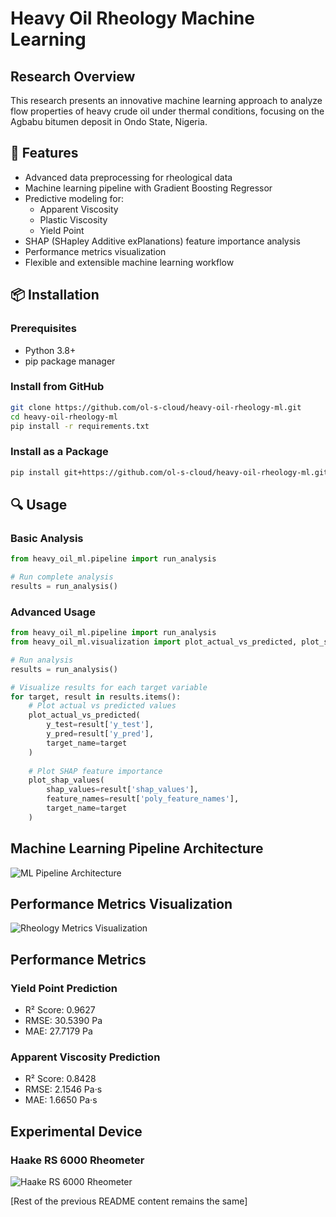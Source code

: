 # Heavy Oil Rheology Machine Learning

## Research Overview

This research presents an innovative machine learning approach to analyze flow properties of heavy crude oil under thermal conditions, focusing on the Agbabu bitumen deposit in Ondo State, Nigeria.

## 🚀 Features

- Advanced data preprocessing for rheological data
- Machine learning pipeline with Gradient Boosting Regressor
- Predictive modeling for:
  - Apparent Viscosity
  - Plastic Viscosity
  - Yield Point
- SHAP (SHapley Additive exPlanations) feature importance analysis
- Performance metrics visualization
- Flexible and extensible machine learning workflow

## 📦 Installation

### Prerequisites
- Python 3.8+
- pip package manager

### Install from GitHub
```bash
git clone https://github.com/ol-s-cloud/heavy-oil-rheology-ml.git
cd heavy-oil-rheology-ml
pip install -r requirements.txt
```

### Install as a Package
```bash
pip install git+https://github.com/ol-s-cloud/heavy-oil-rheology-ml.git
```

## 🔍 Usage

### Basic Analysis
```python
from heavy_oil_ml.pipeline import run_analysis

# Run complete analysis
results = run_analysis()
```

### Advanced Usage
```python
from heavy_oil_ml.pipeline import run_analysis
from heavy_oil_ml.visualization import plot_actual_vs_predicted, plot_shap_values

# Run analysis
results = run_analysis()

# Visualize results for each target variable
for target, result in results.items():
    # Plot actual vs predicted values
    plot_actual_vs_predicted(
        y_test=result['y_test'], 
        y_pred=result['y_pred'], 
        target_name=target
    )
    
    # Plot SHAP feature importance
    plot_shap_values(
        shap_values=result['shap_values'], 
        feature_names=result['poly_feature_names'], 
        target_name=target
    )
```

## Machine Learning Pipeline Architecture

![ML Pipeline Architecture](research_paper/ml_pipeline_architecture.png)

## Performance Metrics Visualization

![Rheology Metrics Visualization](research_paper/rheology_metrics_visualization.png)

## Performance Metrics

### Yield Point Prediction
- R² Score: 0.9627
- RMSE: 30.5390 Pa
- MAE: 27.7179 Pa

### Apparent Viscosity Prediction
- R² Score: 0.8428
- RMSE: 2.1546 Pa·s
- MAE: 1.6650 Pa·s

## Experimental Device

### Haake RS 6000 Rheometer

![Haake RS 6000 Rheometer](research_paper/haake_rs6000_rheometer.jpg)

[Rest of the previous README content remains the same]